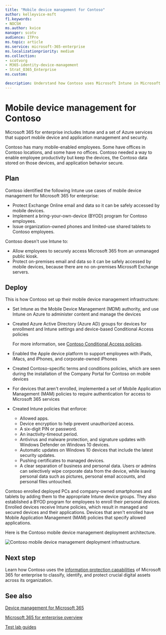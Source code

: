 ```yaml
---
title: "Mobile device management for Contoso"
author: kelleyvice-msft
f1.keywords:
- NOCSH
ms.author: kvice
manager: scotv
audience: ITPro
ms.topic: article
ms.service: microsoft-365-enterprise
ms.localizationpriority: medium
ms.collection: 
- scotvorg
- M365-identity-device-management
- Strat_O365_Enterprise
ms.custom:

description: Understand how Contoso uses Microsoft Intune in Microsoft 365 for enterprise to manage its devices and the apps that run on them.
---
```


# Mobile device management for Contoso

Microsoft 365 for enterprise includes Intune and a set of Azure services that support mobile device and application management and security.

Contoso has many mobile-enabled employees. Some have offices in Contoso locations, and some have no offices. Contoso needed a way to enable employee productivity but keep the devices, the Contoso data stored on those devices, and application behavior secure.

## Plan

Contoso identified the following Intune use cases of mobile device management for Microsoft 365 for enterprise:

- Protect Exchange Online email and data so it can be safely accessed by mobile devices.
- Implement a bring-your-own-device (BYOD) program for Contoso employees.
- Issue organization-owned phones and limited-use shared tablets to Contoso employees.

Contoso doesn't use Intune to:

- Allow employees to securely access Microsoft 365 from an unmanaged public kiosk.
- Protect on-premises email and data so it can be safely accessed by mobile devices, because there are no on-premises Microsoft Exchange servers.

## Deploy

This is how Contoso set up their mobile device management infrastructure:

- Set Intune as the Mobile Device Management (MDM) authority, and use Intune on Azure to administer content and manage the devices
- Created Azure Active Directory (Azure AD) groups for devices for enrollment and Intune settings and device-based Conditional Access policies

  For more information, see [Contoso Conditional Access policies](contoso-identity.md#conditional-access-policies-for-zero-trust-identity-and-device-access).

- Enabled the Apple device platform to support employees with iPads, iMacs, and iPhones, and corporate-owned iPhones
- Created Contoso-specific terms and conditions policies, which are seen during the installation of the Company Portal for Contoso on mobile devices
- For devices that aren't enrolled, implemented a set of Mobile Application Management (MAM) policies to require authentication for access to Microsoft 365 services
- Created Intune policies that enforce:
  - Allowed apps.
  - Device encryption to help prevent unauthorized access.
  - A six-digit PIN or password.
  - An inactivity-timeout period.
  - Antivirus and malware protection, and signature updates with Windows Defender on Windows 10 devices.
  - Automatic updates on Windows 10 devices that include the latest security updates.
  - Pushing certificates to managed devices.
  - A clear separation of business and personal data. Users or admins can selectively wipe corporate data from the device, while leaving personal data such as pictures, personal email accounts, and personal files untouched.

Contoso enrolled deployed PCs and company-owned smartphones and tablets by adding them to the appropriate Intune device groups. They also established a BYOD program for employees to enroll their personal devices. Enrolled devices receive Intune policies, which result in managed and secured devices and their applications. Devices that aren't enrolled have Mobile Application Management (MAM) policies that specify allowed applications.

Here is the Contoso mobile device management deployment architecture.

![Contoso mobile device management deployment infrastructure.](../media/contoso-mdm/contoso-mdm-fig1.png)

## Next step

Learn how Contoso uses the [information protection capabilities](contoso-info-protect.md) of Microsoft 365 for enterprise to classify, identify, and protect crucial digital assets across its organization.

## See also

[Device management for Microsoft 365](device-management-roadmap-microsoft-365.md)

[Microsoft 365 for enterprise overview](microsoft-365-overview.md)

[Test lab guides](m365-enterprise-test-lab-guides.md)

